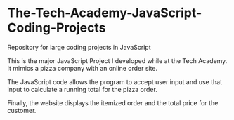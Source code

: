 # The-Tech-Academy-JavaScript-Coding-Projects
Repository for large coding projects in JavaScript

This is the major JavaScript Project I developed while at the Tech Academy.  It mimics a pizza company with an online order site.  

The JavaScript code allows the program to accept user input and use that input to calculate a running total for the pizza order.

Finally, the website displays the itemized order and the total price for the customer.
